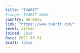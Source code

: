 ```yaml
---
title: "TVARIT"
#image: TVARIT GmbH
country: Germany
link: "https://www.tvarit.com/"
level: silver
joined: 2019
date: 2021-03-31
draft: false
---
```

